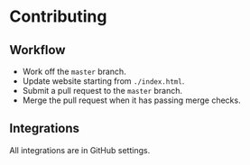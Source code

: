 # Contributing

## Workflow

- Work off the `master` branch.
- Update website starting from `./index.html`.
- Submit a pull request to the `master` branch.
- Merge the pull request when it has passing merge checks.

## Integrations

All integrations are in GitHub settings.
